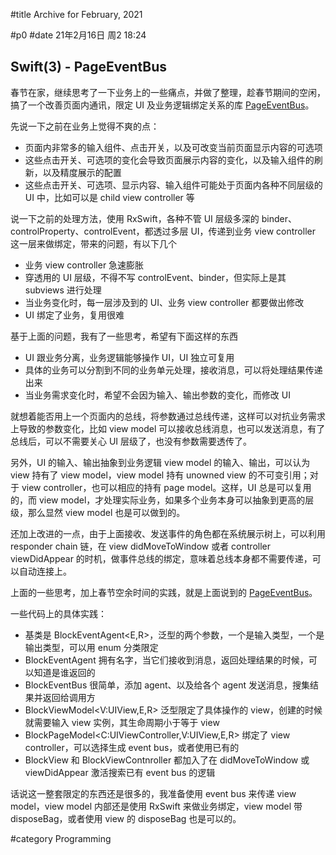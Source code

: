 #title Archive for February, 2021

#p0
#date 21年2月16日 周2 18:24

## Swift(3) - PageEventBus

春节在家，继续思考了一下业务上的一些痛点，并做了整理，趁春节期间的空闲，搞了一个改善页面内通讯，限定 UI 及业务逻辑绑定关系的库 [PageEventBus](https://github.com/lalawue/PageEventBus)。

先说一下之前在业务上觉得不爽的点：

- 页面内非常多的输入组件、点击开关，以及可改变当前页面显示内容的可选项
- 这些点击开关、可选项的变化会导致页面展示内容的变化，以及输入组件的刷新，以及精度展示的配置
- 这些点击开关、可选项、显示内容、输入组件可能处于页面内各种不同层级的 UI 中，比如可以是 child view controller 等

说一下之前的处理方法，使用 RxSwift，各种不管 UI 层级多深的 binder、controlProperty、controlEvent，都透过多层 UI，传递到业务 view controller 这一层来做绑定，带来的问题，有以下几个

- 业务 view controller 急速膨胀
- 穿透用的 UI 层级，不得不写 controlEvent、binder，但实际上是其 subviews 进行处理
- 当业务变化时，每一层涉及到的 UI、业务 view controller 都要做出修改
- UI 绑定了业务，复用很难

基于上面的问题，我有了一些思考，希望有下面这样的东西

- UI 跟业务分离，业务逻辑能够操作 UI，UI 独立可复用
- 具体的业务可以分割到不同的业务单元处理，接收消息，可以将处理结果传递出来
- 当业务需求变化时，希望不会因为输入、输出参数的变化，而修改 UI

就想着能否用上一个页面内的总线，将参数通过总线传递，这样可以对抗业务需求上导致的参数变化，比如 view model 可以接收总线消息，也可以发送消息，有了总线后，可以不需要关心 UI 层级了，也没有参数需要透传了。

另外，UI 的输入、输出抽象到业务逻辑 view model 的输入、输出，可以认为 view 持有了 view model，view model 持有 unowned view 的不可变引用；对于 view controller，也可以相应的持有 page model。这样，UI 总是可以复用的，而 view model，才处理实际业务，如果多个业务本身可以抽象到更高的层级，那么显然 view model 也是可以做到的。

还加上改进的一点，由于上面接收、发送事件的角色都在系统展示树上，可以利用 responder chain 链，在 view didMoveToWindow 或者 controller viewDidAppear 的时机，做事件总线的绑定，意味着总线本身都不需要传递，可以自动连接上。

上面的一些思考，加上春节空余时间的实践，就是上面说到的 [PageEventBus](https://github.com/lalawue/PageEventBus)。

一些代码上的具体实践：

- 基类是 BlockEventAgent<E,R>，泛型的两个参数，一个是输入类型，一个是输出类型，可以用 enum 分类限定
- BlockEventAgent 拥有名字，当它们接收到消息，返回处理结果的时候，可以知道是谁返回的
- BlockEventBus 很简单，添加 agent、以及给各个 agent 发送消息，搜集结果并返回给调用方
- BlockViewModel<V:UIView,E,R> 泛型限定了具体操作的 view，创建的时候就需要输入 view 实例，其生命周期小于等于 view
- BlockPageModel<C:UIViewController,V:UIView,E,R> 绑定了 view controller，可以选择生成 event bus，或者使用已有的
- BlockView 和 BlockViewContnroller 都加入了在 didMoveToWindow 或 viewDidAppear 激活搜索已有 event bus 的逻辑

话说这一整套限定的东西还是很多的，我准备使用 event bus 来传递 view model，view model 内部还是使用 RxSwift 来做业务绑定，view model 带 disposeBag，或者使用 view 的 disposeBag 也是可以的。

#category Programming